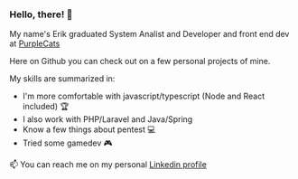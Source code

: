 ### Hello, there! :mage:

My name's Erik graduated System Analist and Developer and front end dev at [PurpleCats](https://purplecats.tech/)

Here on Github you can check out on a few personal projects of mine.

My skills are summarized in:

- I'm more comfortable with javascript/typescript (Node and React included) 🏆
- I also work with PHP/Laravel and Java/Spring
- Know a few things about pentest 💻
- Tried some gamedev 🎮


📫 You can reach me on my personal [Linkedin profile](https://www.linkedin.com/in/erik-natan-moreira-santos-983865195/)

<!--
**FueledByRage/FueledByRage** is a ✨ _special_ ✨ repository because its `README.md` (this file) appears on your GitHub profile.

Here are some ideas to get you started:

- 🔭 I’m currently working on ...
- 🌱 I’m currently learning ...
- 👯 I’m looking to collaborate on ...
- 🤔 I’m looking for help with ...
- 💬 Ask me about ...
- 📫 How to reach me: ...
- 😄 Pronouns: ...
- ⚡ Fun fact: ...
-->
